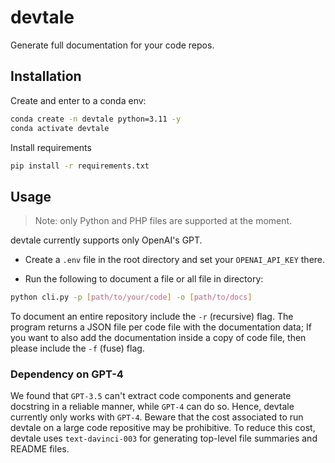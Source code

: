 # devtale

Generate full documentation for your code repos.

## Installation

Create and enter to a conda env:

```bash
conda create -n devtale python=3.11 -y
conda activate devtale
```

Install requirements

```bash
pip install -r requirements.txt
```

## Usage

> Note: only Python and PHP files are supported at the moment.

devtale currently supports only OpenAI's GPT.

- Create a `.env` file in the root directory and set your `OPENAI_API_KEY` there.

- Run the following to document a file or all file in directory:

```bash
python cli.py -p [path/to/your/code] -o [path/to/docs]
```

To document an entire repository include the `-r` (recursive) flag. The program returns a JSON file per code file with the documentation data; If you want to also add the documentation inside a copy of code file, then please include the `-f` (fuse) flag.

### Dependency on GPT-4

We found that `GPT-3.5` can't extract code components and generate docstring in a reliable manner, while `GPT-4` can do so. Hence, devtale currently only works with `GPT-4`. Beware that the cost associated to run devtale on a large code repositive may be prohibitive. To reduce this cost, devtale uses `text-davinci-003` for generating top-level file summaries and README files.
